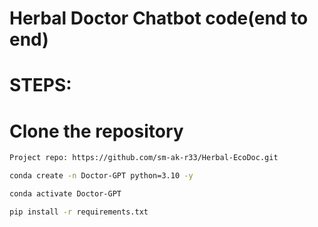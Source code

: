 # Herbal Doctor Chatbot code(end to end)


# STEPS:
# Clone the repository

``` bash
Project repo: https://github.com/sm-ak-r33/Herbal-EcoDoc.git
```

```bash 
conda create -n Doctor-GPT python=3.10 -y
```

```bash
conda activate Doctor-GPT
```

```bash
pip install -r requirements.txt 
``` 
